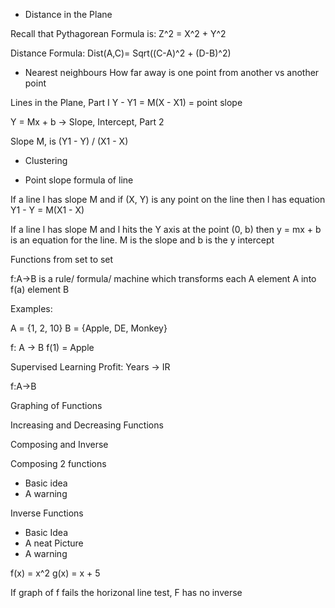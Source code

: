 - Distance in the Plane 

Recall that Pythagorean Formula is:
Z^2 = X^2 + Y^2

Distance Formula:
Dist(A,C)= Sqrt((C-A)^2 + (D-B)^2)

- Nearest neighbours
How far away is one point from another vs another point 

Lines in the Plane, Part I
Y - Y1 = M(X - X1) = point slope 

Y = Mx + b -> Slope, Intercept, Part 2

Slope M, is (Y1 - Y) / (X1 - X)


- Clustering

- Point slope formula of line 

If a line l has slope M and if (X, Y) is any point 
on the line then l has equation Y1 - Y = M(X1 - X)

If a line l has slope M and l hits the Y axis at the point 
(0, b) then y = mx + b is an equation for the line.
M is the slope and b  is the y intercept 

Functions from set to set 

f:A->B 
is a rule/ formula/ machine which transforms each A element A 
into f(a) element B 

Examples:

A = {1, 2, 10}
B = {Apple, DE, Monkey}

f: A -> B
f(1) = Apple


Supervised Learning
Profit: Years -> IR

f:A->B

Graphing of Functions

Increasing and Decreasing Functions 

Composing and Inverse 

Composing 2 functions
- Basic idea
- A warning

Inverse Functions

- Basic Idea 
- A neat Picture
- A warning

f(x) = x^2
g(x) = x + 5

If graph of f fails the horizonal line test, F has no inverse 


